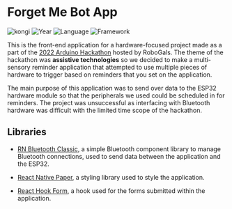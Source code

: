 # Forget Me Bot App


![kongi](https://img.shields.io/badge/kongi-purple?style=plastic) ![Year](https://img.shields.io/badge/Year-2022-red?style=plastic) ![Language](https://img.shields.io/badge/TypeScript-grey?style=plastic&logo=typescript) ![Framework](https://img.shields.io/badge/React-Native-grey?style=plastic&logo=react)

This is the front-end application for a hardware-focused project made as a part of the [2022 Arduino Hackathon](https://www.facebook.com/events/advanced-engineering-building/arduino-hackathon-2022/530645808276854/) hosted by RoboGals. The theme of the hackathon was **assistive technologies** so we decided to make a multi-sensory reminder application that attempted to use multiple pieces of hardware to trigger based on reminders that you set on the application. 

The main purpose of this application was to send over data to the ESP32 hardware module so that the peripherals we used could be scheduled in for reminders. The project was unsuccessful as interfacing with Bluetooth hardware was difficult with the limited time scope of the hackathon.  


## Libraries
- [RN Bluetooth Classic](https://github.com/kenjdavidson/react-native-bluetooth-classic), a simple Bluetooth component library to manage Bluetooth connections, used to send data between the application and the ESP32.

- [React Native Paper](https://callstack.github.io/react-native-paper/), a styling library used to style the application.

- [React Hook Form](https://react-hook-form.com/), a hook used for the forms submitted within the application. 



